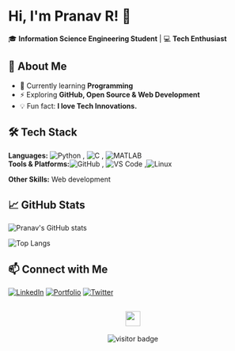 # Hi, I'm Pranav R! 👋  

🎓 **Information Science Engineering Student** | 💻 **Tech Enthusiast**    

## 🚀 About Me  
- 🌱 Currently learning **Programming**  
- ⚡ Exploring **GitHub, Open Source & Web Development**    
- 💡 Fun fact: **I love Tech Innovations.**

## 🛠️ Tech Stack  
**Languages:** ![Python](https://img.shields.io/badge/Python-3776AB?style=for-the-badge&logo=python&logoColor=white) , ![C](https://img.shields.io/badge/C-A8B9CC?style=for-the-badge&logo=c&logoColor=white)  , ![MATLAB](https://img.shields.io/badge/MATLAB-0076A8?style=for-the-badge&logo=mathworks&logoColor=white)  
**Tools & Platforms:**![GitHub](https://img.shields.io/badge/GitHub-181717?style=for-the-badge&logo=github&logoColor=white)  , ![VS Code](https://img.shields.io/badge/VSCode-007ACC?style=for-the-badge&logo=visual-studio-code&logoColor=white)  ,![Linux](https://img.shields.io/badge/Linux-FCC624?style=for-the-badge&logo=linux&logoColor=black)

**Other Skills:** Web development
 

## 📈 GitHub Stats  
<!-- GitHub Stats Card -->
![Pranav's GitHub stats](https://github-readme-stats.vercel.app/api?username=Pranavr06&show_icons=true&theme=github_dark)

<!-- Top Languages (Full Size) -->
![Top Langs](https://github-readme-stats.vercel.app/api/top-langs/?username=Pranavr06&layout=default&theme=github_dark)


## 📫 Connect with Me  
[![LinkedIn](https://img.shields.io/badge/LinkedIn-0077B5?style=for-the-badge&logo=linkedin&logoColor=white)](https://www.linkedin.com/in/pranavr06/)  [![Portfolio](https://img.shields.io/badge/Portfolio-000000?style=for-the-badge&logo=github&logoColor=white)](https://pranavr.netlify.app/)  [![Twitter](https://img.shields.io/badge/Twitter-1DA1F2?style=for-the-badge&logo=twitter&logoColor=white)](https://x.com/PranavR2006)

<h2 align="center"><img src="https://media.giphy.com/media/hvRJCLFzcasrR4ia7z/giphy.gif" width="30px"></h2>

<p align="center">
  <img src="https://komarev.com/ghpvc/?username=yourusername&label=visitors&color=blue&style=flat" alt="visitor badge"/>
</p>
